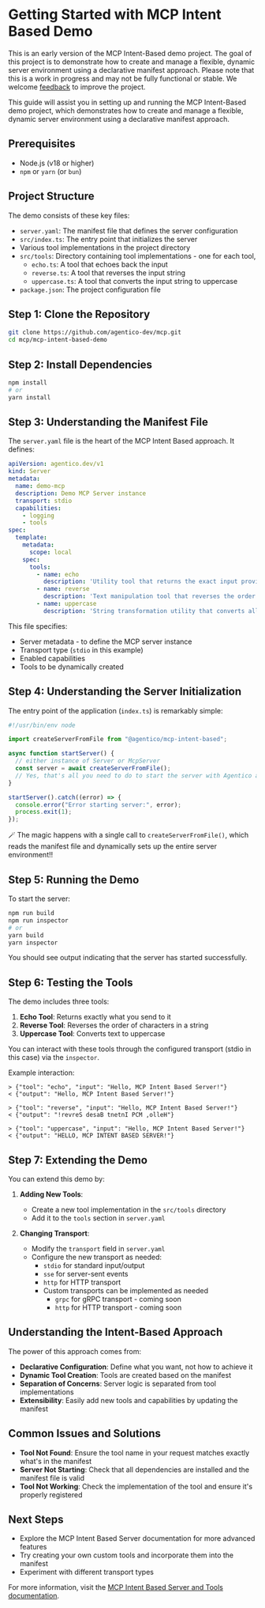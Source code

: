 # Getting Started with MCP Intent Based Demo

This is an early version of the MCP Intent-Based demo project. The goal of this project is to demonstrate how to create and manage a flexible, dynamic server environment using a declarative manifest approach. Please note that this is a work in progress and may not be fully functional or stable. We welcome [feedback](https://go.rebelion.la/contact-us) to improve the project.

This guide will assist you in setting up and running the MCP Intent-Based demo project, which demonstrates how to create and manage a flexible, dynamic server environment using a declarative manifest approach.

## Prerequisites

- Node.js (v18 or higher)
- `npm` or `yarn` (or `bun`)

## Project Structure

The demo consists of these key files:

- `server.yaml`: The manifest file that defines the server configuration
- `src/index.ts`: The entry point that initializes the server
- Various tool implementations in the project directory
- `src/tools`: Directory containing tool implementations - one for each tool,
  - `echo.ts`: A tool that echoes back the input
  - `reverse.ts`: A tool that reverses the input string
  - `uppercase.ts`: A tool that converts the input string to uppercase
- `package.json`: The project configuration file

## Step 1: Clone the Repository

```bash
git clone https://github.com/agentico-dev/mcp.git
cd mcp/mcp-intent-based-demo
```

## Step 2: Install Dependencies

```bash
npm install
# or
yarn install
```

## Step 3: Understanding the Manifest File

The `server.yaml` file is the heart of the MCP Intent Based approach. It defines:

```yaml
apiVersion: agentico.dev/v1
kind: Server
metadata:
  name: demo-mcp
  description: Demo MCP Server instance
  transport: stdio
  capabilities:
    - logging
    - tools
spec:
  template:
    metadata:
      scope: local
    spec:
      tools:
        - name: echo
          description: 'Utility tool that returns the exact input provided to it...'
        - name: reverse
          description: 'Text manipulation tool that reverses the order of characters...'
        - name: uppercase
          description: 'String transformation utility that converts all alphabetic characters...'
```

This file specifies:
- Server metadata - to define the MCP server instance
- Transport type (`stdio` in this example)
- Enabled capabilities
- Tools to be dynamically created

## Step 4: Understanding the Server Initialization

The entry point of the application (`index.ts`) is remarkably simple:

```typescript
#!/usr/bin/env node

import createServerFromFile from "@agentico/mcp-intent-based";

async function startServer() {
  // either instance of Server or McpServer
  const server = await createServerFromFile();
  // Yes, that's all you need to do to start the server with Agentico and Intent Base AI!!
}

startServer().catch((error) => {
  console.error("Error starting server:", error);
  process.exit(1);
});
```

🪄 The magic happens with a single call to `createServerFromFile()`, which reads the manifest file and dynamically sets up the entire server environment!!

## Step 5: Running the Demo

To start the server:

```bash
npm run build
npm run inspector
# or
yarn build
yarn inspector
```

You should see output indicating that the server has started successfully.

## Step 6: Testing the Tools

The demo includes three tools:

1. **Echo Tool**: Returns exactly what you send to it
2. **Reverse Tool**: Reverses the order of characters in a string
3. **Uppercase Tool**: Converts text to uppercase

You can interact with these tools through the configured transport (stdio in this case) via the `inspector`.

Example interaction:

```
> {"tool": "echo", "input": "Hello, MCP Intent Based Server!"}
< {"output": "Hello, MCP Intent Based Server!"}

> {"tool": "reverse", "input": "Hello, MCP Intent Based Server!"}
< {"output": "!revreS desaB tnetnI PCM ,olleH"}

> {"tool": "uppercase", "input": "Hello, MCP Intent Based Server!"}
< {"output": "HELLO, MCP INTENT BASED SERVER!"}
```

## Step 7: Extending the Demo

You can extend this demo by:

1. **Adding New Tools**:
   - Create a new tool implementation in the `src/tools` directory
   - Add it to the `tools` section in `server.yaml`

3. **Changing Transport**:
   - Modify the `transport` field in `server.yaml`
   - Configure the new transport as needed: 
     - `stdio` for standard input/output
     - `sse` for server-sent events
     - `http` for HTTP transport
     - Custom transports can be implemented as needed
       - `grpc` for gRPC transport - coming soon
       - `http` for HTTP transport - coming soon

## Understanding the Intent-Based Approach

The power of this approach comes from:

- **Declarative Configuration**: Define what you want, not how to achieve it
- **Dynamic Tool Creation**: Tools are created based on the manifest
- **Separation of Concerns**: Server logic is separated from tool implementations
- **Extensibility**: Easily add new tools and capabilities by updating the manifest

## Common Issues and Solutions

- **Tool Not Found**: Ensure the tool name in your request matches exactly what's in the manifest
- **Server Not Starting**: Check that all dependencies are installed and the manifest file is valid
- **Tool Not Working**: Check the implementation of the tool and ensure it's properly registered

## Next Steps

- Explore the MCP Intent Based Server documentation for more advanced features
- Try creating your own custom tools and incorporate them into the manifest
- Experiment with different transport types

For more information, visit the [MCP Intent Based Server and Tools documentation](https://agentico.dev/docs/mcp-intent-based).